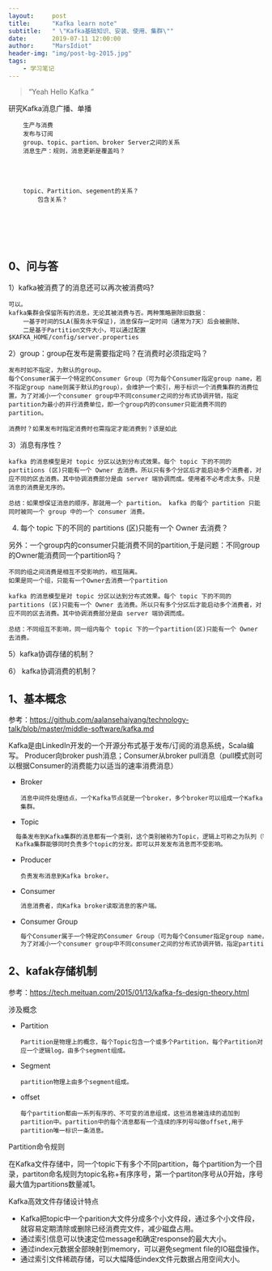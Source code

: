 ```yaml
---
layout:     post
title:      "Kafka learn note"
subtitle:   " \"Kafka基础知识、安装、使用、集群\""
date:       2019-07-11 12:00:00
author:     "MarsIdiot"
header-img: "img/post-bg-2015.jpg"
tags:
    - 学习笔记
---
```


> “Yeah Hello Kafka ”




研究Kafka消息广播、单播

```
	生产与消费
	发布与订阅
	group、topic、partion、broker Server之间的关系
	消息生产：规则，消息更新是覆盖吗？
```

​		
​		

```
	topic、Partition、segement的关系？
		包含关系？
```



​			
​		

​		

## 0、问与答

1）kafka被消费了的消息还可以再次被消费吗?

```
可以。
kafka集群会保留所有的消息，无论其被消费与否。两种策略删除旧数据：
	一基于时间的SLA(服务水平保证)，消息保存一定时间（通常为7天）后会被删除、
	二是基于Partition文件大小，可以通过配置$KAFKA_HOME/config/server.properties
```

2）group：group在发布是需要指定吗？在消费时必须指定吗？

```
发布时如不指定，为默认的group。
每个Consumer属于一个特定的Consumer Group（可为每个Consumer指定group name，若不指定group name则属于默认的group），会维护一个索引，用于标识一个消费集群的消费位置。为了对减小一个consumer group中不同consumer之间的分布式协调开销，指定partition为最小的并行消费单位，即一个group内的consumer只能消费不同的partition。

消费时？如果发布时指定消费时也需指定才能消费到？该是如此
```

3）消息有序性？

```
kafka 的消息模型是对 topic 分区以达到分布式效果。每个 topic 下的不同的 partitions (区)只能有一个 Owner 去消费。所以只有多个分区后才能启动多个消费者，对应不同的区去消费。其中协调消费部分是由 server 端协调而成。使用者不必考虑太多。只是消息的消费是无序的。

总结：如果想保证消息的顺序，那就用一个 partition。 kafka 的每个 partition 只能同时被同一个 group 中的一个 consumer 消费。
```

4)   每个 topic 下的不同的 partitions (区)只能有一个 Owner 去消费？

另外：一个group内的consumer只能消费不同的partition,于是问题：不同group的Owner能消费同一个partition吗？

```text
不同的组之间消费是相互不受影响的，相互隔离。
如果是同一个组，只能有一个Owner去消费一个partition

kafka 的消息模型是对 topic 分区以达到分布式效果。每个 topic 下的不同的 partitions (区)只能有一个 Owner 去消费。所以只有多个分区后才能启动多个消费者，对应不同的区去消费。其中协调消费部分是由 server 端协调而成。

总结：不同组互不影响，同一组内每个 topic 下的一个partition(区)只能有一个 Owner 去消费。
```

5）kafka协调存储的机制？



6） kafka协调消费的机制？







## 1、基本概念

参考：https://github.com/aalansehaiyang/technology-talk/blob/master/middle-software/kafka.md

Kafka是由LinkedIn开发的一个开源分布式基于发布/订阅的消息系统，Scala编写。 Producer向broker push消息；Consumer从broker pull消息（pull模式则可以根据Consumer的消费能力以适当的速率消费消息）

- Broker

  ```text
  消息中间件处理结点，一个Kafka节点就是一个broker，多个broker可以组成一个Kafka集群。
  ```

- Topic

```tex
  每条发布到Kafka集群的消息都有一个类别，这个类别被称为Topic，逻辑上可称之为队列（物理上不同Topic的消息分开存储，逻辑上一个Topic的消息虽然保存于一个或多个broker上但用户只需指定消息的Topic即可生产或消费数据而不必关心数据存于何处）
  Kafka集群能够同时负责多个topic的分发。即可以并发发布消息而不受影响。
```

- Producer

  ```
  负责发布消息到Kafka broker。
  ```

- Consumer

  ```tex
  消息消费者，向Kafka broker读取消息的客户端。
  ```

- Consumer Group

  ```tex
  每个Consumer属于一个特定的Consumer Group（可为每个Consumer指定group name，若不指定group name则属于默认的group），会维护一个索引，用于标识一个消费集群的消费位置。
  为了对减小一个consumer group中不同consumer之间的分布式协调开销，指定partition为最小的并行消费单位，即一个group内的consumer只能消费不同的partition。
  ```

## 2、kafak存储机制

参考：https://tech.meituan.com/2015/01/13/kafka-fs-design-theory.html

涉及概念

- Partition

  ~~~
  Partition是物理上的概念，每个Topic包含一个或多个Partition，每个Partition对应一个逻辑log，由多个segment组成。
  ~~~

- Segment

  ```text
  partition物理上由多个segment组成。
  ```

- offset

  ```text
  每个partition都由一系列有序的、不可变的消息组成，这些消息被连续的追加到partition中。partition中的每个消息都有一个连续的序列号叫做offset,用于partition唯一标识一条消息。
  ```

Partition命令规则

  在Kafka文件存储中，同一个topic下有多个不同partition，每个partition为一个目录，partiton命名规则为topic名称+有序序号，第一个partiton序号从0开始，序号最大值为partitions数量减1。

Kafka高效文件存储设计特点

- Kafka把topic中一个parition大文件分成多个小文件段，通过多个小文件段，就容易定期清除或删除已经消费完文件，减少磁盘占用。
- 通过索引信息可以快速定位message和确定response的最大大小。
- 通过index元数据全部映射到memory，可以避免segment file的IO磁盘操作。
- 通过索引文件稀疏存储，可以大幅降低index文件元数据占用空间大小。
